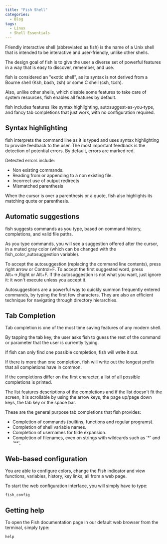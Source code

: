 ```yaml
---
title: "Fish Shell"
categories:
  - Blog
tags:
  - Linux
  - Shell Essentials
---
```


Friendly interactive shell (abbreviated as fish) is the name of a Unix shell that is intended to be interactive and user-friendly, unlike other shells.

The design goal of fish is to give the user a diverse set of powerful features in a way that is easy to discover, remember, and use.

fish is considered an "exotic shell", as its syntax is not derived from a Bourne shell (Ksh, bash, zsh) or some C shell (csh, tcsh).

Also, unlike other shells, which disable some features to take care of system resources, fish enables all features by default. 

fish includes features like syntax highlighting, autosuggest-as-you-type, and fancy tab completions that just work, with no configuration required.

<h2>Syntax highlighting</h2>

fish interprets the command line as it is typed and uses syntax highlighting to provide feedback to the user. The most important feedback is the detection of potential errors. By default, errors are marked red.

Detected errors include:
<ul>
<li>Non existing commands.</li>
<li>Reading from or appending to a non existing file.</li>
<li>Incorrect use of output redirects</li>
<li>Mismatched parenthesis</li>
</ul>

When the cursor is over a parenthesis or a quote, fish also highlights its matching quote or parenthesis.


<h2>Automatic suggestions</h2>

fish suggests commands as you type, based on command history, completions, and valid file paths. 

As you type commands, you will see a suggestion offered after the cursor, in a muted gray color (which can be changed with the fish_color_autosuggestion variable).

To accept the autosuggestion (replacing the command line contents), press right arrow or Control+F. To accept the first suggested word, press Alt+→,Right or Alt+F. If the autosuggestion is not what you want, just ignore it: it won't execute unless you accept it.

Autosuggestions are a powerful way to quickly summon frequently entered commands, by typing the first few characters. They are also an efficient technique for navigating through directory hierarchies.

<h2>Tab Completion</h2>

Tab completion is one of the most time saving features of any modern shell.

By tapping the tab key, the user asks fish to guess the rest of the command or parameter that the user is currently typing. 

If fish can only find one possible completion, fish will write it out. 

If there is more than one completion, fish will write out the longest prefix that all completions have in common. 

If the completions differ on the first character, a list of all possible completions is printed. 

The list features descriptions of the completions and if the list doesn't fit the screen, it is scrollable by using the arrow keys, the page up/page down keys, the tab key or the space bar.

These are the general purpose tab completions that fish provides:
<ul>
<li>Completion of commands (builtins, functions and regular programs).</li>
<li>Completion of shell variable names.</li>
<li>Completion of usernames for tilde expansion.</li>
<li>Completion of filenames, even on strings with wildcards such as '*' and '**'.</li>
</ul>

<h2>Web-based configuration</h2>

You are able to configure  colors, change the Fish indicator and view functions, variables, history, key links, all from a web page.

To start the web configuration interface, you will simply have to type: 

<pre><code>fish_config</code></pre>


<h2>Getting help</h2>

To open the Fish documentation page in our default web browser from the terminal, simply type: 

<pre><code>help</code></pre>